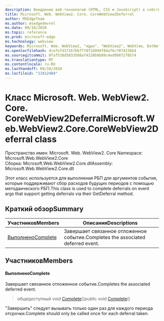 ```yaml
---
description: Внедрение веб-технологий (HTML, CSS и JavaScript) в собственные приложения с помощью элемента управления Microsoft Edge WebView2
title: Microsoft. Web. WebView2. Core. CoreWebView2Deferral
author: MSEdgeTeam
ms.author: msedgedevrel
ms.date: 09/10/2020
ms.topic: reference
ms.prod: microsoft-edge
ms.technology: webview
keywords: Microsoft. Web. WebView2, "ядро", "WebView2", WebView, DotNet, WPF, WinForms, App, EDGE, CoreWebView2, CoreWebView2Controller, браузерный элемент управления, EDGE HTML, Microsoft. Web. WebView2
ms.openlocfilehash: dcefefd37167b6ff78f2d994f84af6c707423bb4
ms.sourcegitcommit: 0faf538d5033508af4320b9b89c4ed99872f0574
ms.translationtype: MT
ms.contentlocale: ru-RU
ms.lasthandoff: 09/10/2020
ms.locfileid: "11012484"
---
```

# <span data-ttu-id="afe21-104">Класс Microsoft. Web. WebView2. Core. CoreWebView2Deferral</span><span class="sxs-lookup"><span data-stu-id="afe21-104">Microsoft.Web.WebView2.Core.CoreWebView2Deferral class</span></span> 

<span data-ttu-id="afe21-105">Пространство имен: Microsoft. Web. WebView2. Core </span><span class="sxs-lookup"><span data-stu-id="afe21-105">Namespace: Microsoft.Web.WebView2.Core</span></span>\
<span data-ttu-id="afe21-106">Сборка: Microsoft.Web.WebView2.Core.dll</span><span class="sxs-lookup"><span data-stu-id="afe21-106">Assembly: Microsoft.Web.WebView2.Core.dll</span></span>

<span data-ttu-id="afe21-107">Этот класс используется для выполнения РБП для аргументов события, которые поддерживают сбор расходов будущих периодов с помощью методаического РБП.</span><span class="sxs-lookup"><span data-stu-id="afe21-107">This class is used to complete deferrals on event args that support getting deferrals via their GetDeferral method.</span></span>

## <span data-ttu-id="afe21-108">Краткий обзор</span><span class="sxs-lookup"><span data-stu-id="afe21-108">Summary</span></span>

 <span data-ttu-id="afe21-109">Участников</span><span class="sxs-lookup"><span data-stu-id="afe21-109">Members</span></span>                        | <span data-ttu-id="afe21-110">Описания</span><span class="sxs-lookup"><span data-stu-id="afe21-110">Descriptions</span></span>
--------------------------------|---------------------------------------------
[<span data-ttu-id="afe21-111">Выполнено</span><span class="sxs-lookup"><span data-stu-id="afe21-111">Complete</span></span>](#complete) | <span data-ttu-id="afe21-112">Завершает связанное отложенное событие.</span><span class="sxs-lookup"><span data-stu-id="afe21-112">Completes the associated deferred event.</span></span>

## <span data-ttu-id="afe21-113">Участников</span><span class="sxs-lookup"><span data-stu-id="afe21-113">Members</span></span>

#### <span data-ttu-id="afe21-114">Выполнено</span><span class="sxs-lookup"><span data-stu-id="afe21-114">Complete</span></span> 

<span data-ttu-id="afe21-115">Завершает связанное отложенное событие.</span><span class="sxs-lookup"><span data-stu-id="afe21-115">Completes the associated deferred event.</span></span>

> <span data-ttu-id="afe21-116">общедоступный void [Complete](#complete)()</span><span class="sxs-lookup"><span data-stu-id="afe21-116">public void [Complete](#complete)()</span></span>

<span data-ttu-id="afe21-117">"Завершить" следует вызывать только один раз для каждого периода отсрочки.</span><span class="sxs-lookup"><span data-stu-id="afe21-117">Complete should only be called once for each deferral taken.</span></span>

